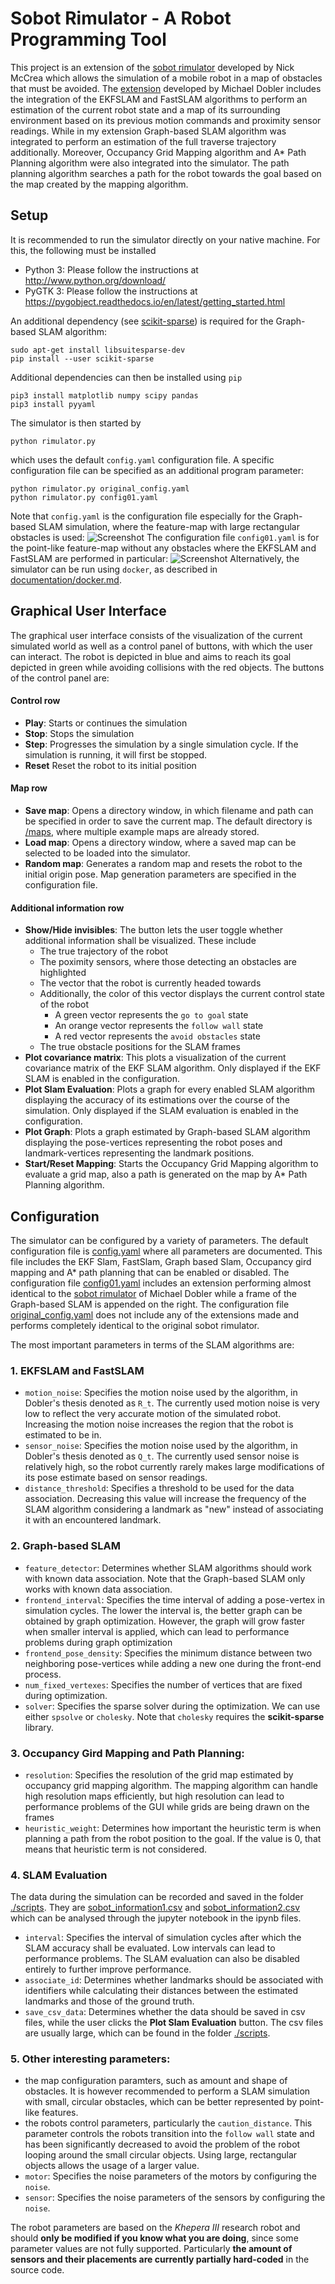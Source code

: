 # Sobot Rimulator - A Robot Programming Tool

This project is an extension of the [sobot rimulator](https://github.com/nmccrea/sobot-rimulator) developed by Nick McCrea
which allows the simulation of a mobile robot in a map of obstacles that must be avoided.
The [extension](https://collaborating.tuhh.de/cva9931/sobot-rimulator) developed by Michael Dobler includes 
the integration of the EKFSLAM and FastSLAM algorithms to perform an estimation 
of the current robot state and a map of its surrounding environment based on its previous motion commands 
and proximity sensor readings. While in my extension Graph-based SLAM algorithm was integrated 
to perform an estimation of the full traverse trajectory additionally. Moreover, Occupancy Grid Mapping algorithm 
and A* Path Planning algorithm were also integrated into the simulator. The path planning algorithm searches a path 
for the robot towards the goal based on the map created by the mapping algorithm. 


## Setup

It is recommended to run the simulator directly on your native machine. For this, the following must be installed
- Python 3: Please follow the instructions at http://www.python.org/download/
- PyGTK 3: Please follow the instructions at https://pygobject.readthedocs.io/en/latest/getting_started.html

An additional dependency (see [scikit-sparse](https://scikit-sparse.readthedocs.io/en/latest/overview.html)) 
is required for the Graph-based SLAM algorithm:

    sudo apt-get install libsuitesparse-dev
    pip install --user scikit-sparse

Additional dependencies can then be installed using `pip`

    pip3 install matplotlib numpy scipy pandas
    pip3 install pyyaml
    
The simulator is then started by 

    python rimulator.py
    
which uses the default `config.yaml` configuration file. A specific configuration file can be
specified as an additional program parameter:

    python rimulator.py original_config.yaml
    python rimulator.py config01.yaml
Note that `config.yaml` is the configuration file especially for the Graph-based SLAM simulation, 
where the feature-map with large rectangular obstacles
is used:
 ![Screenshot](documentation/sim_config.png)
The configuration file `config01.yaml` is for the point-like feature-map without any obstacles where the EKFSLAM and FastSLAM are performed in particular:
![Screenshot](documentation/sim_config01.png)
Alternatively, the simulator can be run using `docker`, as described in [documentation/docker.md](documentation/docker.md).
    

## Graphical User Interface

The graphical user interface consists of the visualization of the current simulated world as well as a control panel of 
buttons, with which the user can interact. The robot is depicted in blue and aims to reach its goal depicted in green 
while avoiding collisions with the red objects. The buttons of the control panel are:

#### Control row

- **Play**: Starts or continues the simulation
- **Stop**: Stops the simulation
- **Step**: Progresses the simulation by a single simulation cycle. If the simulation is running, it will first be stopped.
- **Reset** Reset the robot to its initial position 

#### Map row

- **Save map**: Opens a directory window, in which filename and path can be specified in order to save the current map.
 The default directory is [/maps](/maps), where multiple example maps are already stored.
- **Load map**: Opens a directory window, where a saved map can be selected to be loaded into the simulator.
- **Random map**: Generates a random map and resets the robot to the initial origin pose. Map generation parameters are 
specified in the configuration file.

#### Additional information row

- **Show/Hide invisibles**: The button lets the user toggle whether additional information shall be visualized. These 
include 
    - The true trajectory of the robot
    - The poximity sensors, where those detecting an obstacles are highlighted
    - The vector that the robot is currently headed towards
    - Additionally, the color of this vector displays the current control state of the robot
        - A green vector represents the `go to goal` state
        - An orange vector represents the `follow wall` state
        - A red vector represents the `avoid obstacles` state
    - The true obstacle positions for the SLAM frames
- **Plot covariance matrix**: This plots a visualization of the current covariance matrix of the EKF SLAM algorithm. 
Only displayed if the EKF SLAM is enabled in the configuration.
- **Plot Slam Evaluation**: Plots a graph for every enabled SLAM algorithm displaying the accuracy of its estimations 
over the course of the simulation. Only displayed if the SLAM evaluation is enabled in the configuration.
- **Plot Graph**: Plots a graph estimated by Graph-based SLAM algorithm displaying the pose-vertices 
representing the robot poses and landmark-vertices representing the landmark positions.
- **Start/Reset Mapping**: Starts the Occupancy Grid Mapping algorithm to evaluate a grid map,
also a path is generated on the map by A* Path Planning algorithm.
## Configuration
The simulator can be configured by a variety of parameters. The default configuration file is [config.yaml](config01.yaml)
where all parameters are documented. This file includes the EKF Slam, FastSlam, Graph based Slam, Occupancy gird mapping and A* path planning that can be enabled or
disabled. The configuration file [config01.yaml](config01.yaml) includes 
an extension performing almost identical to the [sobot rimulator](https://collaborating.tuhh.de/cva9931/sobot-rimulator) of Michael Dobler 
while a frame of the Graph-based SLAM is appended on the right. The configuration file [original_config.yaml](original_config.yaml) does not include
any of the extensions made and performs completely identical to the original sobot rimulator.

The most important parameters in terms of the SLAM algorithms are:

### 1. EKFSLAM and FastSLAM
- `motion_noise`: Specifies the motion noise used by the algorithm, in Dobler's thesis denoted as `R_t`. The currently used motion 
noise is very low to reflect the very accurate motion of the simulated robot. Increasing the motion noise increases the 
region that the robot is estimated to be in.
- `sensor_noise`: Specifies the motion noise used by the algorithm, in Dobler's thesis denoted as `Q_t`. The currently used sensor noise
is relatively high, so the robot currently rarely makes large modifications of its pose estimate based on sensor readings.
- `distance_threshold`: Specifies a threshold to be used for the data association. Decreasing this value will increase 
the frequency of the SLAM algorithm considering a landmark as "new" instead of associating it with an encountered landmark.

### 2. Graph-based SLAM
- `feature_detector`: Determines whether SLAM algorithms should work with known data association. 
  Note that the Graph-based SLAM only works with known data association.
- `frontend_interval`: Specifies the time interval of adding a pose-vertex in simulation cycles. The lower the interval is, the better graph can be obtained by graph optimization.
However, the graph will grow faster when smaller interval is applied, which can lead to performance problems during graph optimization    
- `frontend_pose_density`: Specifies the minimum distance between two neighboring pose-vertices while adding a new one during the front-end process.
- `num_fixed_vertexes`: Specifies the number of vertices that are fixed during optimization.
- `solver`: Specifies the sparse solver during the optimization. We can use either `spsolve` or `cholesky`. 
  Note that `cholesky` requires the **scikit-sparse** library. 
  
### 3. Occupancy Gird Mapping and Path Planning:
- `resolution`: Specifies the resolution of the grid map estimated by occupancy grid 
mapping algorithm. The mapping algorithm can handle high resolution maps efficiently, 
but high resolution can lead to performance problems of the GUI while grids are being drawn on the frames
- `heuristic_weight`: Determines how important the heuristic term is when planning a path from the robot position to the goal.
If the value is 0, that means that heuristic term is not considered.   

### 4.  SLAM Evaluation
The data during the simulation can be recorded and saved in the folder [./scripts](./scripts). They are [sobot_information1.csv](scripts/sobot_information1.csv) and 
[sobot_information2.csv](scripts/sobot_information2.csv) which can be analysed through the jupyter notebook in the ipynb files. 
- `interval`: Specifies the interval of simulation cycles after which the SLAM accuracy shall be evaluated.
Low intervals can lead to performance problems. The SLAM evaluation can also be disabled entirely to further improve performance.
- `associate_id`: Determines whether landmarks should be associated with identifiers while calculating their distances between the estimated landmarks and those of the ground truth.
- `save_csv_data`: Determines whether the data should be saved in csv files, while the user clicks the **Plot Slam Evaluation** button.
    The csv files are usually large, which can be found in the folder [./scripts](./scripts).
    

### 5. Other interesting parameters:
- the map configuration paramters, such as amount and shape of obstacles. It is however recommended to perform a SLAM simulation
with small, circular obstacles, which can be better represented by point-like features.
- the robots control parameters, particularly the `caution_distance`. This parameter controls the robots transition into
the `follow wall` state and has been significantly decreased to avoid the problem of the robot looping around the small 
circular objects. Using large, rectangular objects allows the usage of a larger value.
- `motor`: Specifies the noise parameters of the motors by configuring the `noise`.
- `sensor`: Specifies the noise parameters of the sensors by configuring the `noise`.

The robot parameters are based on the *Khepera III* research robot and should **only be modified if you know what you are doing**, 
since some parameter values are not fully supported. Particularly **the amount of sensors and their placements are currently 
partially hard-coded** in the source code.

